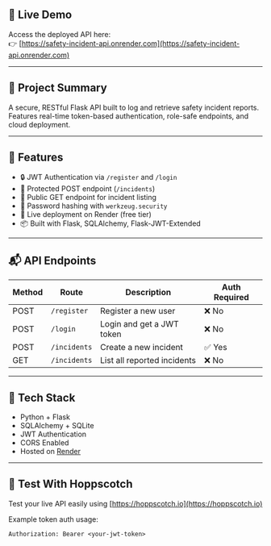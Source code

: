## 🚀 Live Demo

Access the deployed API here:  
👉 [https://safety-incident-api.onrender.com](https://safety-incident-api.onrender.com)

---

## 📌 Project Summary

A secure, RESTful Flask API built to log and retrieve safety incident reports. Features real-time token-based authentication, role-safe endpoints, and cloud deployment.

---

## 🔐 Features

- 🔒 JWT Authentication via `/register` and `/login`
- 📝 Protected POST endpoint (`/incidents`)
- 📂 Public GET endpoint for incident listing
- 🔐 Password hashing with `werkzeug.security`
- 🚀 Live deployment on Render (free tier)
- 📦 Built with Flask, SQLAlchemy, Flask-JWT-Extended

---

## 📬 API Endpoints

| Method | Route            | Description                         | Auth Required |
|--------|------------------|-------------------------------------|----------------|
| POST   | `/register`      | Register a new user                 | ❌ No          |
| POST   | `/login`         | Login and get a JWT token           | ❌ No          |
| POST   | `/incidents`     | Create a new incident               | ✅ Yes         |
| GET    | `/incidents`     | List all reported incidents         | ❌ No          |

---

## 🔧 Tech Stack

- Python + Flask
- SQLAlchemy + SQLite
- JWT Authentication
- CORS Enabled
- Hosted on [Render](https://render.com)

---

## 🧪 Test With Hoppscotch

Test your live API easily using [https://hoppscotch.io](https://hoppscotch.io)

Example token auth usage:
```http
Authorization: Bearer <your-jwt-token>

